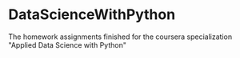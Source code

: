 # DataScienceWithPython
The homework assignments finished for the coursera specialization "Applied Data Science with Python"
